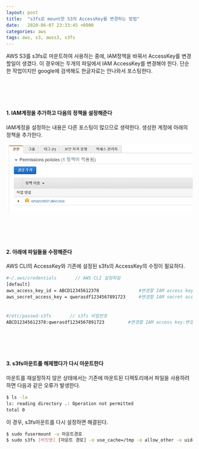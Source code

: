 ```yaml
---
layout: post
title:  "s3fs로 mount한 S3의 AccessKey를 변경하는 방법"
date:   2020-06-07 23:33:45 +0900
categories: aws
tags: aws, s3, awss3, s3fs
---
```


AWS S3를 s3fs로 마운트하여 사용하는 중에, IAM정책을 바꿔서 AccessKey를 변경 할일이 생겼다. 이 경우에는 두개의 파일에서 IAM AccessKey를 변경해야 한다. 단순한 작업이지만 google에 검색해도 한글자료는 안나와서 포스팅한다.
  
# &nbsp;
#### 1. IAM계정을 추가하고 다음의 정책을 설정해준다

IAM계정을 설정하는 내용은 다른 포스팅이 많으므로 생략한다. 생성한 계정에 아래의 정책을 추가한다.

![CiecleCI Setup project Page](/files/posts/2020-06-07/image1.png)

# &nbsp;
#### 2. 아래에 파일들을 수정해준다
AWS CLI의 AccessKey와 기존에 설정된 s3fs의 AccessKey의 수정이 필요하다.
```sh
#~/.aws/credentials       // AWS CLI 설정파일
[default]
aws_access_key_id = ABCD12345612378               #변경할 IAM access key
aws_secret_access_key = qwerasdf1234567891723     #변경할 IAM secret access key


#/etc/passwd-s3fs       // s3fs 비밀번호
ABCD12345612378:qwerasdf1234567891723         #변경할 IAM access key:변경할 IAM secret access key
```
  
# &nbsp;
#### 3. s3fs마운트를 해제했다가 다시 마운트한다

마운트를 재설정하지 않은 상태에서는 기존에 마운트된 디렉토리에서 파일을 사용하려 하면 다음과 같은 오류가 발생한다.

```sh
$ ls -la
ls: reading directory .: Operation not permitted
total 0
```

이 경우, s3fs마운트를 다시 설정하면 해결된다.
```sh
$ sudo fusermount -u 마운트경로
$ sudo s3fs [버킷명] [마운트 경로] -o use_cache=/tmp -o allow_other -o uid=[사용자ID] -o gid=[사용자 그룹ID] -o multireq_max=20 -o use_path_request_style -o url=https://s3-[리전id].amazonaws.com
```


# &nbsp;
